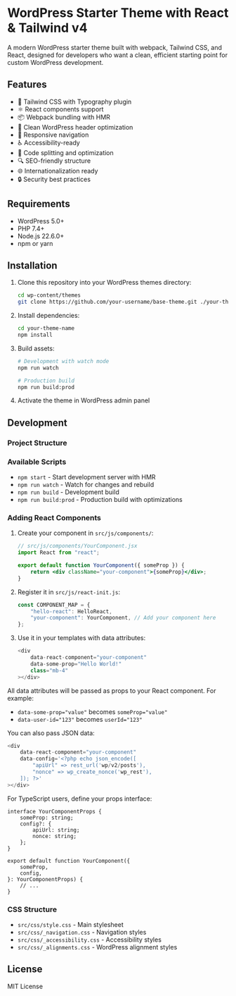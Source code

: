 # WordPress Starter Theme with React & Tailwind v4

A modern WordPress starter theme built with webpack, Tailwind CSS, and React, designed for developers who want a clean, efficient starting point for custom WordPress development.

## Features

-   🎨 Tailwind CSS with Typography plugin
-   ⚛️ React components support
-   📦 Webpack bundling with HMR
-   🧹 Clean WordPress header optimization
-   📱 Responsive navigation
-   ♿ Accessibility-ready
-   🎯 Code splitting and optimization
-   🔍 SEO-friendly structure
-   🌐 Internationalization ready
-   🔒 Security best practices

## Requirements

-   WordPress 5.0+
-   PHP 7.4+
-   Node.js 22.6.0+
-   npm or yarn

## Installation

1. Clone this repository into your WordPress themes directory:

    ```bash
    cd wp-content/themes
    git clone https://github.com/your-username/base-theme.git ./your-theme-name
    ```

2. Install dependencies:

    ```bash
    cd your-theme-name
    npm install
    ```

3. Build assets:

    ```bash
    # Development with watch mode
    npm run watch

    # Production build
    npm run build:prod
    ```

4. Activate the theme in WordPress admin panel

## Development

### Project Structure

### Available Scripts

-   `npm start` - Start development server with HMR
-   `npm run watch` - Watch for changes and rebuild
-   `npm run build` - Development build
-   `npm run build:prod` - Production build with optimizations

### Adding React Components

1. Create your component in `src/js/components/`:

    ```jsx
    // src/js/components/YourComponent.jsx
    import React from "react";

    export default function YourComponent({ someProp }) {
    	return <div className="your-component">{someProp}</div>;
    }
    ```

2. Register it in `src/js/react-init.js`:

    ```javascript
    const COMPONENT_MAP = {
    	"hello-react": HelloReact,
    	"your-component": YourComponent, // Add your component here
    };
    ```

3. Use it in your templates with data attributes:
    ```php
    <div
        data-react-component="your-component"
        data-some-prop="Hello World!"
        class="mb-4"
    ></div>
    ```

All data attributes will be passed as props to your React component. For example:

-   `data-some-prop="value"` becomes `someProp="value"`
-   `data-user-id="123"` becomes `userId="123"`

You can also pass JSON data:

```php
<div
    data-react-component="your-component"
    data-config='<?php echo json_encode([
        "apiUrl" => rest_url('wp/v2/posts'),
        "nonce" => wp_create_nonce('wp_rest'),
    ]); ?>'
></div>
```

For TypeScript users, define your props interface:

```tsx
interface YourComponentProps {
	someProp: string;
	config?: {
		apiUrl: string;
		nonce: string;
	};
}

export default function YourComponent({
	someProp,
	config,
}: YourComponentProps) {
	// ...
}
```

### CSS Structure

-   `src/css/style.css` - Main stylesheet
-   `src/css/_navigation.css` - Navigation styles
-   `src/css/_accessibility.css` - Accessibility styles
-   `src/css/_alignments.css` - WordPress alignment styles

## License

MIT License
